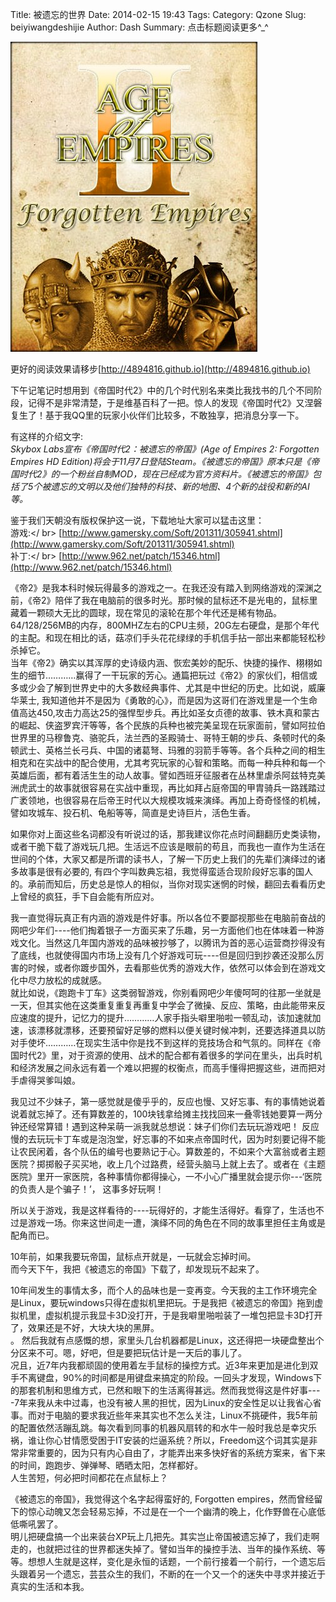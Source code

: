Title: 被遗忘的世界
Date: 2014-02-15 19:43
Tags: 
Category: Qzone
Slug: beiyiwangdeshijie
Author: Dash
Summary: 点击标题阅读更多^_^

![/images/ageforgotten.jpg](/images/ageforgotten.jpg)

更好的阅读效果请移步[http://4894816.github.io](http://4894816.github.io)<br />

下午记笔记时想用到《帝国时代2》中的几个时代别名来类比我找书的几个不同阶段，记得不是非常清楚，于是维基百科了一把。惊人的发现《帝国时代2》又涅磐复生了！基于我QQ里的玩家小伙伴们比较多，不敢独享，把消息分享一下。<br />

有这样的介绍文字:<br />
_Skybox Labs宣布《帝国时代2：被遗忘的帝国》(Age of Empires 2: Forgotten Empires HD Edition)将会于11月7日登陆Steam。《被遗忘的帝国》原本只是《帝国时代2》的一个粉丝自制MOD，现在已经成为官方资料片。《被遗忘的帝国》包括了5个被遗忘的文明以及他们独特的科技、新的地图、4个新的战役和新的AI等。_<br />

鉴于我们天朝没有版权保护这一说，下载地址大家可以猛击这里：<br />
游戏:</ br>
[http://www.gamersky.com/Soft/201311/305941.shtml](http://www.gamersky.com/Soft/201311/305941.shtml)<br />
补丁:</ br>
[http://www.962.net/patch/15346.html](http://www.962.net/patch/15346.html)<br />

《帝2》是我本科时候玩得最多的游戏之一。在我还没有踏入到网络游戏的深渊之前，《帝2》陪伴了我在电脑前的很多时光。那时候的鼠标还不是光电的，鼠标里藏着一颗硕大无比的圆球，现在常见的滚轮在那个年代还是稀有物品。64/128/256MB的内存，800MHZ左右的CPU主频，20G左右硬盘，是那个年代的主配。和现在相比的话，菇凉们手头花花绿绿的手机信手拈一部出来都能轻松秒杀掉它。<br />
当年《帝2》确实以其浑厚的史诗级内涵、恢宏美妙的配乐、快捷的操作、栩栩如生的细节…………赢得了一干玩家的芳心。通篇把玩过《帝2》的家伙们，相信或多或少会了解到世界史中的大多数经典事件、尤其是中世纪的历史。比如说，威廉华莱士, 我知道他并不是因为《勇敢的心》，而是因为这哥们在游戏里是一个生命值高达450,攻击力高达25的强悍型步兵。再比如圣女贞德的故事、铁木真和蒙古的崛起、侠盗罗宾汗等等，各个民族的兵种也被完美呈现在玩家面前，譬如阿拉伯世界里的马穆鲁克、骆驼兵，法兰西的圣殿骑士、哥特王朝的步兵、条顿时代的条顿武士、英格兰长弓兵、中国的诸葛弩、玛雅的羽箭手等等。各个兵种之间的相生相克和在实战中的配合使用，尤其考究玩家的心智和策略。而每一种兵种和每一个英雄后面，都有着活生生的动人故事。譬如西班牙征服者在丛林里虐杀阿兹特克美洲虎武士的故事就很容易在实战中重现，再比如拜占庭帝国的甲胄骑兵一路践踏过广袤领地，也很容易在后帝王时代以大规模攻城来演绎。再加上奇奇怪怪的机械，譬如攻城车、投石机、龟船等等，简直是史诗巨片，活色生香。<br />

如果你对上面这些名词都没有听说过的话，那我建议你花点时间翻翻历史类读物，或者干脆下载了游戏玩几把。生活远不应该是眼前的苟且，而我也一直作为生活在世间的个体，大家又都是所谓的读书人，了解一下历史上我们的先辈们演绎过的诸多故事是很有必要的, 有四个字叫数典忘祖，我觉得蛮适合现阶段好忘事的国人的。承前而知后，历史总是惊人的相似，当你对现实迷惘的时候，翻回去看看历史上曾经的疯狂，手下自会能有所应对。<br />

我一直觉得玩真正有内涵的游戏是件好事。所以各位不要鄙视那些在电脑前奋战的网吧少年们----他们掏着银子一方面买来了乐趣，另一方面他们也在体味着一种游戏文化。当然这几年国内游戏的品味被抄够了，以腾讯为首的恶心运营商抄得没有了底线，也就使得国内市场上没有几个好游戏可玩----但是回归到抄袭还没那么厉害的时候，或者你踱步国外，去看那些优秀的游戏大作，依然可以体会到在游戏文化中尽力放松的成就感。<br />
就比如说，《跑跑卡丁车》这类弱智游戏，你别看网吧少年傻呵呵的往那一坐就是一天，但其实他在这类重复重复再重复中学会了微操、反应、策略，由此能带来反应速度的提升，记忆力的提升…………人家手指头噼里啪啦一顿乱动，该加速就加速，该漂移就漂移，还要预留好足够的燃料以便关键时候冲刺，还要选择道具以防对手使坏…………在现实生活中你是找不到这样的竞技场合和气氛的。同样在《帝国时代2》里，对于资源的使用、战术的配合都有着很多的学问在里头，出兵时机和经济发展之间永远有着一个难以把握的权衡点，而高手懂得把握这些，进而把对手虐得哭爹叫娘。<br />

我见过不少妹子，第一感觉就是傻乎乎的，反应也慢、又好忘事、有的事情她说着说着就忘掉了。还有算数差的，100块钱拿给摊主找找回来一叠零钱她要算一两分钟还经常算错！遇到这种呆萌一派我就总想说：妹子们你们去玩玩游戏吧！ 反应慢的去玩玩卡丁车或是泡泡堂，好忘事的不如来点帝国时代，因为时刻要记得不能让农民闲着，各个队伍的编号也要熟记于心。算数差的，不如来个大富翁或者主题医院？掷掷骰子买买地，收上几个过路费，经营头脑马上就上去了。或者在《主题医院》里开一家医院，各种事情你都得操心，一不小心广播里就会提示你---‘医院的负责人是个骗子！’， 这事多好玩啊！<br />

所以关于游戏，我是这样看待的----玩得好的，才能生活得好。看穿了，生活也不过是游戏一场。你来这世间走一遭，演绎不同的角色在不同的故事里担任主角或是配角而已。<br />

10年前，如果我要玩帝国，鼠标点开就是，一玩就会忘掉时间。<br />
而今天下午，我把《被遗忘的帝国》下载了，却发现玩不起来了。<br />

10年间发生的事情太多，而个人的品味也是一变再变。今天我的主工作环境完全是Linux，要玩windows只得在虚拟机里把玩。于是我把《被遗忘的帝国》拖到虚拟机里，虚拟机提示我显卡3D没打开，于是我噼里啪啦装了一堆包把显卡3D打开了，效果还是不好，大块大块的黑屏。<br />。
然后我就有点感慨的想，家里头几台机器都是Linux，这还得把一块硬盘整出个分区来不可。嗯，好吧，但是要把玩估计是一天后的事儿了。<br />
况且，近7年内我都顽固的使用着左手鼠标的操控方式。近3年来更加是进化到双手不离键盘，90%的时间都是用键盘来搞定的阶段。一回头才发现，Windows下的那套机制和思维方式，已然和眼下的生活离得甚远。然而我觉得这是件好事----7年来我从未中过毒，也没有被人黑的担忧，因为Linux的安全性足以让我省心省事。而对于电脑的要求我近些年来其实也不怎么关注，Linux不挑硬件，我5年前的配置依然活蹦乱跳。每次看到同事的机器风扇转的和水牛一般时我总是幸灾乐祸，谁让你心甘情愿受困于IT安装的烂逼系统？所以，Freedom这个词其实是非常非常重要的，因为只有内心自由了，才能弄出来多快好省的系统方案来，省下来的时间，跑跑步、弹弹琴、晒晒太阳，怎样都好。<br />
人生苦短，何必把时间都花在点鼠标上？<br />

《被遗忘的帝国》，我觉得这个名字起得蛮好的, Forgotten empires，然而曾经留下的惊心动魄又怎会轻易忘掉，不过是在一个一个幽清的晚上，化作野兽在心底低低嘶吼罢了。 <br />
明儿把硬盘搞一个出来装台XP玩上几把先。其实岂止帝国被遗忘掉了，我们走啊走的，也就把过往的世界都迷失掉了。譬如当年的操控手法、当年的操作系统、等等。想想人生就是这样，变化是永恒的话题，一个前行接着一个前行，一个遗忘后头跟着另一个遗忘，芸芸众生的我们，不断的在一个又一个的迷失中寻求并接近于真实的生活和本我。
